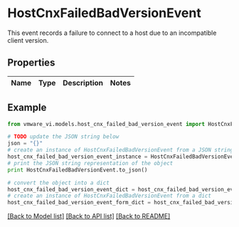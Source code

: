 # HostCnxFailedBadVersionEvent

This event records a failure to connect to a host due to an incompatible client version. 

## Properties
Name | Type | Description | Notes
------------ | ------------- | ------------- | -------------

## Example

```python
from vmware_vi.models.host_cnx_failed_bad_version_event import HostCnxFailedBadVersionEvent

# TODO update the JSON string below
json = "{}"
# create an instance of HostCnxFailedBadVersionEvent from a JSON string
host_cnx_failed_bad_version_event_instance = HostCnxFailedBadVersionEvent.from_json(json)
# print the JSON string representation of the object
print HostCnxFailedBadVersionEvent.to_json()

# convert the object into a dict
host_cnx_failed_bad_version_event_dict = host_cnx_failed_bad_version_event_instance.to_dict()
# create an instance of HostCnxFailedBadVersionEvent from a dict
host_cnx_failed_bad_version_event_form_dict = host_cnx_failed_bad_version_event.from_dict(host_cnx_failed_bad_version_event_dict)
```
[[Back to Model list]](../README.md#documentation-for-models) [[Back to API list]](../README.md#documentation-for-api-endpoints) [[Back to README]](../README.md)


